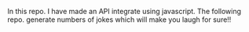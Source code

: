 In this repo. I have made an API integrate using javascript.
The following repo. generate numbers of jokes which will make you laugh for sure!!
